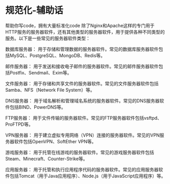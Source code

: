 # 规范化-辅助话
帮助你写code，拥有大量标准化code
除了Nginx和Apache这样的专门用于HTTP服务的服务器软件，还有其他类型的服务器软件，用于提供各种不同类型的服务。以下是一些常见的服务器软件类型：

数据库服务器： 用于存储和管理数据的服务器软件。常见的数据库服务器软件包括MySQL、PostgreSQL、MongoDB、Redis等。

邮件服务器： 用于发送和接收电子邮件的服务器软件。常见的邮件服务器软件包括Postfix、Sendmail、Exim等。

文件服务器： 用于存储和共享文件的服务器软件。常见的文件服务器软件包括Samba、NFS（Network File System）等。

DNS服务器： 用于域名解析和管理域名系统的服务器软件。常见的DNS服务器软件包括BIND、PowerDNS等。

FTP服务器： 用于文件传输的服务器软件。常见的FTP服务器软件包括vsftpd、ProFTPD等。

VPN服务器： 用于建立虚拟专用网络（VPN）连接的服务器软件。常见的VPN服务器软件包括OpenVPN、SoftEther VPN等。

游戏服务器： 用于托管在线游戏的服务器软件。常见的游戏服务器软件包括Steam、Minecraft、Counter-Strike等。

应用服务器： 用于托管和执行应用程序代码的服务器软件。常见的应用服务器软件包括Tomcat（用于Java应用程序）、Node.js（用于JavaScript应用程序）等。
